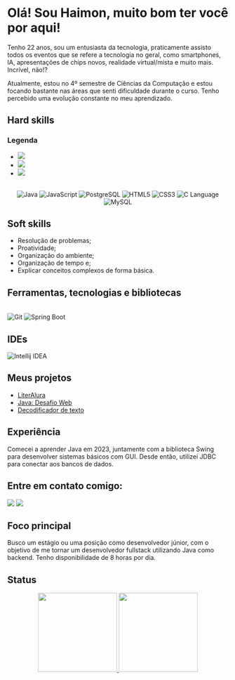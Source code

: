 # Olá! Sou Haimon, muito bom ter você por aqui!
Tenho 22 anos, sou um entusiasta da tecnologia, praticamente assisto todos os eventos que se refere a tecnologia no geral, como smartphones, IA, apresentações de chips novos, realidade virtual/mista e muito mais. Incrível, não!?

Atualmente, estou no 4º semestre de Ciências da Computação e estou focando bastante nas áreas que senti dificuldade durante o curso. Tenho percebido uma evolução constante no meu aprendizado.

## Hard skills

<div>
  <h3>Legenda</h2>
  <ul>
    <li> <img src="https://img.shields.io/badge/backend-grey?style=for-the-badge"/> </li>
    <li> <img src="https://img.shields.io/badge/frontend-008F42?style=for-the-badge"/> </li>
    <li> <img src="https://img.shields.io/badge/banco%20de%20dados-223385?style=for-the-badge"/> </li>
  </ul> 
</div>

<br>

<div align="center">
  
  <img src="https://img.shields.io/badge/Java-grey?style=for-the-badge&logo=openjdk&logoColor=orange" alt="Java"/>
  <img src="https://img.shields.io/badge/javascript-grey?style=for-the-badge&logo=javascript" alt="JavaScript"/>
  <img src="https://img.shields.io/badge/postgresql-223385?style=for-the-badge&logo=postgresql" alt="PostgreSQL"/>
  <img src="https://img.shields.io/badge/html5-008F42?style=for-the-badge&logo=html5" alt="HTML5"/>
  <img src="https://img.shields.io/badge/css3-008F42?style=for-the-badge&logo=css3" alt="CSS3"/>
  <img src="https://img.shields.io/badge/c%20language-grey?style=for-the-badge&logo=c" alt="C Language"/>
  <img src="https://img.shields.io/badge/mysql-223385?style=for-the-badge&logo=mysql" alt="MySQL"/>

</div>

## Soft skills

-  Resolução de problemas;
-  Proatividade;
-  Organização do ambiente;
-  Organização de tempo e;
-  Explicar conceitos complexos de forma básica. 

## Ferramentas, tecnologias e bibliotecas
<div>
  <br>
  <img src="https://img.shields.io/badge/git-grey?style=for-the-badge&logo=git" alt="Git" />
  <img src="https://img.shields.io/badge/spring%20boot-grey?style=for-the-badge&logo=spring-boot" alt="Spring Boot"/>
</div>
<p></p>

## IDEs
<div>
  <img src="https://img.shields.io/badge/Intellij%20Idea-000?logo=intellij-idea&style=for-the-badge" alt="Intellij IDEA"/>
</div>

## Meus projetos

- [LiterAlura](https://github.com/haimonvieira/challenge-literalura)
- [Java: Desafio Web](https://github.com/haimonvieira/java-desafio-web)
- [Decodificador de texto](https://github.com/haimonvieira/decodificador-de-texto)

## Experiência

Comecei a aprender Java em 2023, juntamente com a biblioteca Swing para desenvolver sistemas básicos com GUI. Desde então, utilizei JDBC para conectar aos bancos de dados.

## Entre em contato comigo:

<div>
  <a href = "mailto:haimoncuglercontato@gmail.com"><img loading="lazy" src="https://img.shields.io/badge/Gmail-D14836?style=for-the-badge&logo=gmail&logoColor=white" target="_blank"></a>
  <a href="https://www.linkedin.com/in/haimonvieira" target="_blank"><img loading="lazy" src="https://img.shields.io/badge/-LinkedIn-%230077B5?style=for-the-badge&logo=linkedin&logoColor=white" target="_blank"></a>   
</div>

## Foco principal

Busco um estágio ou uma posição como desenvolvedor júnior, com o objetivo de me tornar um desenvolvedor fullstack utilizando Java como backend. Tenho disponibilidade de 8 horas por dia.

## Status
<div align="center">
  <a href="https://github.com/haimonvieira">
  <img loading="lazy" height="180em" src="https://github-readme-stats.vercel.app/api/top-langs/?username=haimonvieira&layout=compact&langs_count=7&theme=github_dark_dimmed"/>
  <img loading="lazy" height="180em" src="https://github-readme-stats.vercel.app/api?username=haimonvieira&show_icons=true&theme=github_dark_dimmed&include_all_commits=true&count_private=true"/>
</div>
